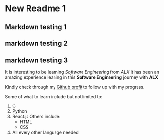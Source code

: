 # New Readme 1
## Markdown testing 1
## markdown testing 2
## markdown testing 3

It is interesting to be learning *Software Engineering* from _ALX_
It has been an amazing experience leaning in this **Software Engineering** journey with __ALX__

Kindly check through my [Github profit](https://github.com/Toscocyb) to follow up with my progress.

Some of what to learn include but not limited to:
1. C
2. Python
3. React.js
	Others include:
	* HTML
	* CSS
4. All every other language needed 

